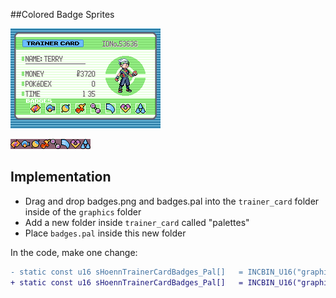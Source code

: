 ##Colored Badge Sprites

![trainer_card_demo.png](trainer_card_demo.png)

![badges.png](badges.png)

## Implementation
- Drag and drop badges.png and badges.pal into the `trainer_card` folder inside of the `graphics` folder
- Add a new folder inside `trainer_card` called "palettes"
- Place `badges.pal` inside this new folder

In the code, make one change:

```diff
- static const u16 sHoennTrainerCardBadges_Pal[]   = INCBIN_U16("graphics/trainer_card/badges.gbapal");
+ static const u16 sHoennTrainerCardBadges_Pal[]   = INCBIN_U16("graphics/trainer_card/palletes/badges.gbapal");
```
